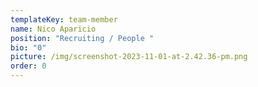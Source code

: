 ```yaml
---
templateKey: team-member
name: Nico Aparicio
position: "Recruiting / People "
bio: "0"
picture: /img/screenshot-2023-11-01-at-2.42.36-pm.png
order: 0
---
```

